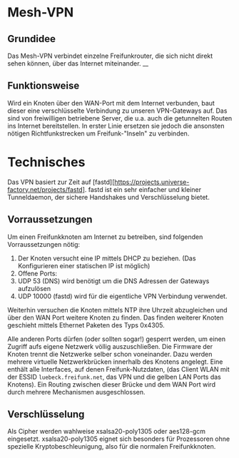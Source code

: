 # Mesh-VPN

## Grundidee

Das Mesh-VPN verbindet einzelne Freifunkrouter, die sich nicht direkt sehen können, über das Internet miteinander.
__
## Funktionsweise

Wird ein Knoten über den WAN-Port mit dem Internet verbunden, baut dieser eine verschlüsselte Verbindung zu unseren VPN-Gateways auf.
Das sind von freiwilligen betriebene Server, die u.a. auch die getunnelten Routen ins Internet bereitstellen. In erster Linie ersetzen sie jedoch die ansonsten nötigen Richtfunkstrecken um Freifunk-"Inseln" zu verbinden.

# Technisches

Das VPN basiert zur Zeit auf [fastd][https://projects.universe-factory.net/projects/fastd]. fastd ist ein sehr einfacher und kleiner Tunneldaemon, der sichere Handshakes und Verschlüsselung bietet.

## Vorraussetzungen

Um einen Freifunkknoten am Internet zu betreiben, sind folgenden Vorraussetzungen nötig:

1. Der Knoten versucht eine IP mittels DHCP zu beziehen. (Das Konfigurieren einer statischen IP ist möglich)
1. Offene Ports:
  1. UDP 53 (DNS) wird benötigt um die DNS Adressen der Gateways aufzulösen
  1. UDP 10000 (fastd) wird für die eigentliche VPN Verbindung verwendet.

Weiterhin versuchen die Knoten mittels NTP ihre Uhrzeit abzugleichen und über den WAN Port weitere Knoten zu finden. Das finden
weiterer Knoten geschieht mittels Ethernet Paketen des Typs 0x4305.

Alle anderen Ports dürfen (oder sollten sogar!) gesperrt werden, um einen Zugriff aufs eigene Netzwerk völlig auszuschließen.
Die Firmware der Knoten trennt die Netzwerke selber schon voneinander. Dazu werden mehrere virtuelle Netzwerkbrücken innerhalb des Knotens angelegt. Eine enthält alle Interfaces, auf denen Freifunk-Nutzdaten, (das Client WLAN mit der ESSID `luebeck.freifunk.net`, das VPN und die gelben LAN Ports das Knotens). Ein Routing zwischen dieser Brücke und dem WAN Port wird durch mehrere Mechanismen ausgeschlossen.

## Verschlüsselung

Als Cipher werden wahlweise xsalsa20-poly1305 oder aes128-gcm eingesetzt. xsalsa20-poly1305 eignet sich besonders für Prozessoren ohne spezielle Kryptobeschleunigung, also für die normalen Freifunkknoten.

